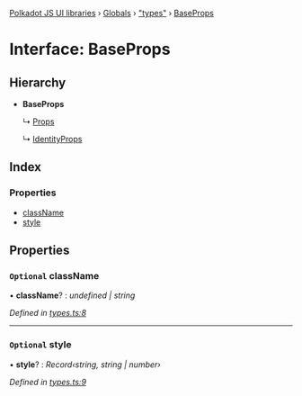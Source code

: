 [Polkadot JS UI libraries](../README.md) › [Globals](../globals.md) › ["types"](../modules/_types_.md) › [BaseProps](_types_.baseprops.md)

# Interface: BaseProps

## Hierarchy

* **BaseProps**

  ↳ [Props](_types_.props.md)

  ↳ [IdentityProps](_types_.identityprops.md)

## Index

### Properties

* [className](_types_.baseprops.md#optional-classname)
* [style](_types_.baseprops.md#optional-style)

## Properties

### `Optional` className

• **className**? : *undefined | string*

*Defined in [types.ts:8](https://github.com/polkadot-js/ui/blob/ebcb4115/packages/react-identicon/src/types.ts#L8)*

___

### `Optional` style

• **style**? : *Record‹string, string | number›*

*Defined in [types.ts:9](https://github.com/polkadot-js/ui/blob/ebcb4115/packages/react-identicon/src/types.ts#L9)*
